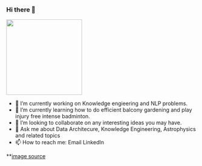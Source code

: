 ### Hi there 👋



<img src="https://2.bp.blogspot.com/-Rai8wel0MEg/T8bLQWVYCLI/AAAAAAAAA5I/XLQKeHzryNE/s1600/party_anim_sm2.gif" width="200" height="200" />

<!--
**sourabhsc/sourabhsc** is a ✨ _special_ ✨ repository because its `README.md` (this file) appears on your GitHub profile.

Here are some ideas to get you started:

- 🔭 I’m currently working on ...
- 🌱 I’m currently learning ...
- 👯 I’m looking to collaborate on ...
- 🤔 I’m looking for help with ...
- 💬 Ask me about ...
- 📫 How to reach me: ...
- 😄 Pronouns: ...
- ⚡ Fun fact: ...
-->

- 🔭 I’m currently working on Knowledge engieering and NLP problems.
- 🌱 I’m currently learning how to do efficient balcony gardening and play injury free intense badminton.
- 👯 I’m looking to collaborate on any interesting ideas you may have.
- 💬 Ask me about Data Architecure, Knowledge Engineering, Astrophysics and related topics
- 📫 How to reach me: Email LinkedIn

**[image source](https://rebeccamock.blogspot.com/2012/05/party-original-vs-gif.html)
